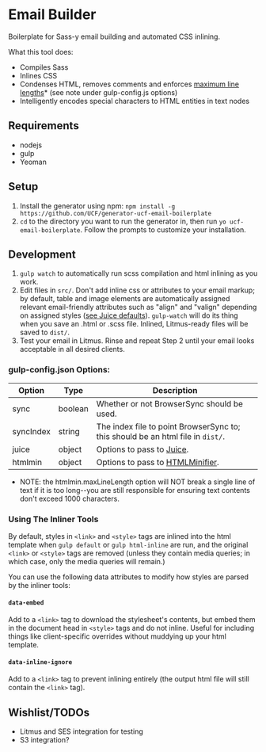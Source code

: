 # Email Builder
Boilerplate for Sass-y email building and automated CSS inlining.

What this tool does:
- Compiles Sass
- Inlines CSS
- Condenses HTML, removes comments and enforces [maximum line lengths](https://tools.ietf.org/html/rfc821#page-43)* (see note under gulp-config.js options)
- Intelligently encodes special characters to HTML entities in text nodes

## Requirements
- nodejs
- gulp
- Yeoman

## Setup
1. Install the generator using npm:  `npm install -g https://github.com/UCF/generator-ucf-email-boilerplate`
2. `cd` to the directory you want to run the generator in, then run `yo ucf-email-boilerplate`.  Follow the prompts to customize your installation.


## Development
1. `gulp watch` to automatically run scss compilation and html inlining as you work.
2. Edit files in `src/`.  Don't add inline css or attributes to your email markup; by default, table and image elements are automatically assigned relevant email-friendly attributes such as "align" and "valign" depending on assigned styles ([see Juice defaults](https://github.com/Automattic/juice/blob/8e16f5b1027964e9cc117520c42bfd3fbd9d78f8/client.js#L18-L27)).  `gulp-watch` will do its thing when you save an .html or .scss file.  Inlined, Litmus-ready files will be saved to `dist/`.
3. Test your email in Litmus.  Rinse and repeat Step 2 until your email looks acceptable in all desired clients.

### gulp-config.json Options:

Option | Type | Description
------ | ---- | -----------
sync | boolean | Whether or not BrowserSync should be used.
syncIndex | string | The index file to point BrowserSync to; this should be an html file in `dist/`.
juice | object | Options to pass to [Juice](https://github.com/Automattic/juice#options).
htmlmin | object | Options to pass to [HTMLMinifier](https://github.com/kangax/html-minifier#options-quick-reference).

* NOTE: the htmlmin.maxLineLength option will NOT break a single line of text if it is too long--you are still responsible for ensuring text contents don't exceed 1000 characters.

### Using The Inliner Tools
By default, styles in `<link>` and `<style>` tags are inlined into the html template when `gulp default` or `gulp html-inline` are run, and the original `<link>` or `<style>` tags are removed (unless they contain media queries; in which case, only the media queries will remain.)

You can use the following data attributes to modify how styles are parsed by the inliner tools:

#### `data-embed`
Add to a `<link>` tag to download the stylesheet's contents, but embed them in the document head in `<style>` tags and do not inline.  Useful for including things like client-specific overrides without muddying up your html template.

#### `data-inline-ignore`
Add to a `<link>` tag to prevent inlining entirely (the output html file will still contain the `<link>` tag).


## Wishlist/TODOs
- Litmus and SES integration for testing
- S3 integration?

